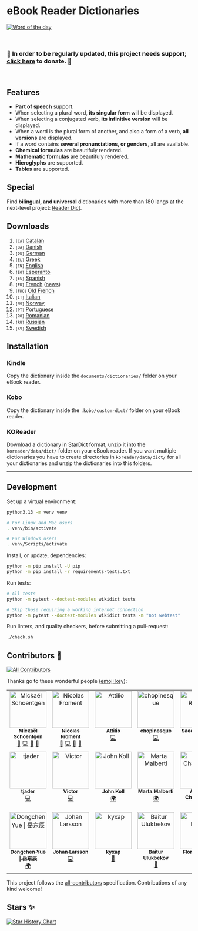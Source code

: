 # eBook Reader Dictionaries

[![Word of the day](https://github.com/reader-dict/monolingual/actions/workflows/daily.yml/badge.svg)](https://github.com/reader-dict/monolingual/actions/workflows/daily.yml)

<br/>

### 🌟 In order to be regularly updated, this project needs support; [click here](https://github.com/reader-dict/monolingual/issues/2339) to donate. 🌟

<br/>

## Features

- **Part of speech** support.
- When selecting a plural word, **its singular form** will be displayed.
- When selecting a conjugated verb, **its infinitive version** will be displayed.
- When a word is the plural form of another, and also a form of a verb, **all versions** are displayed.
- If a word contains **several pronunciations, or genders**, all are available.
- **Chemical formulas** are beautifuly rendered.
- **Mathematic formulas** are beautifuly rendered.
- **Hieroglyphs** are supported.
- **Tables** are supported.

## Special

Find **bilingual, and universal** dictionaries with more than 180 langs at the next-level project: [Reader Dict](https://www.reader-dict.com).

## Downloads

1. <small>`[CA]`</small> [Catalan](https://www.reader-dict.com/ca/download/ca)
1. <small>`[DA]`</small> [Danish](https://www.reader-dict.com/da/download/da)
1. <small>`[DE]`</small> [German](https://www.reader-dict.com/de/download/de)
1. <small>`[EL]`</small> [Greek](https://www.reader-dict.com/el/download/el)
1. <small>`[EN]`</small> [English](https://www.reader-dict.com/en/download/en)
1. <small>`[EO]`</small> [Esperanto](https://www.reader-dict.com/eo/download/eo)
1. <small>`[ES]`</small> [Spanish](https://www.reader-dict.com/es/download/es)
1. <small>`[FR]`</small> [French](https://www.reader-dict.com/fr/download/fr) ([news](https://www.mobileread.com/forums/showthread.php?t=330223&page=2))
1. <small>`[FRO]`</small> [Old French](https://www.reader-dict.com/fr#fro-fr)
1. <small>`[IT]`</small> [Italian](https://www.reader-dict.com/it/download/it)
1. <small>`[NO]`</small> [Norway](https://www.reader-dict.com/no/download/no)
1. <small>`[PT]`</small> [Portuguese](https://www.reader-dict.com/pt/download/pt)
1. <small>`[RO]`</small> [Romanian](https://www.reader-dict.com/ro/download/ro)
1. <small>`[RU]`</small> [Russian](https://www.reader-dict.com/ru/download/ru)
1. <small>`[SV]`</small> [Swedish](https://www.reader-dict.com/sv/download/sv)

## Installation

### Kindle

Copy the dictionary inside the `documents/dictionaries/` folder on your eBook reader.

### Kobo

Copy the dictionary inside the `.kobo/custom-dict/` folder on your eBook reader.

### KOReader

Download a dictionary in StarDict format, unzip it into the `koreader/data/dict/` folder on your eBook reader. If you want multiple dictionaries you have to create directories in `koreader/data/dict/` for all your dictionaries and unzip the dictionaries into this folders.

---

## Development

Set up a virtual environment:

```bash
python3.13 -m venv venv

# For Linux and Mac users
. venv/bin/activate

# For Windows users
. venv/Scripts/activate
```

Install, or update, dependencies:

```bash
python -m pip install -U pip
python -m pip install -r requirements-tests.txt
```

Run tests:

```bash
# All tests
python -m pytest --doctest-modules wikidict tests

# Skip those requiring a working internet connection
python -m pytest --doctest-modules wikidict tests -m "not webtest"
```

Run linters, and quality checkers, before submitting a pull-request:

```bash
./check.sh
```

## Contributors 💖

<!-- ALL-CONTRIBUTORS-BADGE:START - Do not remove or modify this section -->
[![All Contributors](https://img.shields.io/badge/all_contributors-17-orange.svg?style=flat-square)](#contributors-)
<!-- ALL-CONTRIBUTORS-BADGE:END -->

Thanks go to these wonderful people ([emoji key](https://allcontributors.org/docs/en/emoji-key)):

<!-- ALL-CONTRIBUTORS-LIST:START - Do not remove or modify this section -->
<!-- prettier-ignore-start -->
<!-- markdownlint-disable -->
<table>
  <tbody>
    <tr>
      <td align="center" valign="top" width="16.66%"><a href="https://www.tiger-222.fr"><img src="https://avatars.githubusercontent.com/u/2033598?v=4?s=100" width="100px;" alt="Mickaël Schoentgen"/><br /><sub><b>Mickaël Schoentgen</b></sub></a><br /><a href="https://github.com/reader-dict/monolingual/issues?q=author%3ABoboTiG" title="Bug reports">🐛</a> <a href="https://github.com/reader-dict/monolingual/commits?author=BoboTiG" title="Code">💻</a> <a href="https://github.com/reader-dict/monolingual/commits?author=BoboTiG" title="Documentation">📖</a> <a href="#projectManagement-BoboTiG" title="Project Management">📆</a></td>
      <td align="center" valign="top" width="16.66%"><a href="http://lasconic.com"><img src="https://avatars0.githubusercontent.com/u/234271?v=4?s=100" width="100px;" alt="Nicolas Froment"/><br /><sub><b>Nicolas Froment</b></sub></a><br /><a href="https://github.com/reader-dict/monolingual/issues?q=author%3Alasconic" title="Bug reports">🐛</a> <a href="https://github.com/reader-dict/monolingual/commits?author=lasconic" title="Code">💻</a> <a href="https://github.com/reader-dict/monolingual/commits?author=lasconic" title="Documentation">📖</a> <a href="#projectManagement-lasconic" title="Project Management">📆</a></td>
      <td align="center" valign="top" width="16.66%"><a href="https://github.com/atti84it"><img src="https://avatars.githubusercontent.com/u/817905?v=4?s=100" width="100px;" alt="Attilio"/><br /><sub><b>Attilio</b></sub></a><br /><a href="https://github.com/reader-dict/monolingual/commits?author=atti84it" title="Code">💻</a></td>
      <td align="center" valign="top" width="16.66%"><a href="https://github.com/chopinesque"><img src="https://avatars.githubusercontent.com/u/10416842?v=4?s=100" width="100px;" alt="chopinesque"/><br /><sub><b>chopinesque</b></sub></a><br /><a href="https://github.com/reader-dict/monolingual/commits?author=chopinesque" title="Code">💻</a></td>
      <td align="center" valign="top" width="16.66%"><a href="https://github.com/ilius"><img src="https://avatars.githubusercontent.com/u/197648?v=4?s=100" width="100px;" alt="Saeed Rasooli"/><br /><sub><b>Saeed Rasooli</b></sub></a><br /><a href="#infra-ilius" title="Infrastructure (Hosting, Build-Tools, etc)">🚇</a></td>
      <td align="center" valign="top" width="16.66%"><a href="https://github.com/Moonbase59"><img src="https://avatars.githubusercontent.com/u/3706922?v=4?s=100" width="100px;" alt="Matthias C. Hormann"/><br /><sub><b>Matthias C. Hormann</b></sub></a><br /><a href="https://github.com/reader-dict/monolingual/commits?author=Moonbase59" title="Code">💻</a></td>
    </tr>
    <tr>
      <td align="center" valign="top" width="16.66%"><a href="https://github.com/tjaderxyz"><img src="https://avatars.githubusercontent.com/u/81907?v=4?s=100" width="100px;" alt="tjader"/><br /><sub><b>tjader</b></sub></a><br /><a href="https://github.com/reader-dict/monolingual/commits?author=tjaderxyz" title="Code">💻</a></td>
      <td align="center" valign="top" width="16.66%"><a href="https://github.com/victornove"><img src="https://avatars.githubusercontent.com/u/10910369?v=4?s=100" width="100px;" alt="Victor"/><br /><sub><b>Victor</b></sub></a><br /><a href="https://github.com/reader-dict/monolingual/commits?author=victornove" title="Code">💻</a></td>
      <td align="center" valign="top" width="16.66%"><a href="https://github.com/drkoll"><img src="https://avatars.githubusercontent.com/u/128939759?v=4?s=100" width="100px;" alt="John Koll"/><br /><sub><b>John Koll</b></sub></a><br /><a href="#translation-drkoll" title="Translation">🌍</a></td>
      <td align="center" valign="top" width="16.66%"><a href="http://www.linkedin.com/in/martamalberti/"><img src="https://avatars.githubusercontent.com/u/129286939?v=4?s=100" width="100px;" alt="Marta Malberti"/><br /><sub><b>Marta Malberti</b></sub></a><br /><a href="#translation-MartaMalb" title="Translation">🌍</a></td>
      <td align="center" valign="top" width="16.66%"><a href="https://github.com/g1r0"><img src="https://avatars.githubusercontent.com/u/17737200?v=4?s=100" width="100px;" alt="Arsenii Chaplinskii"/><br /><sub><b>Arsenii Chaplinskii</b></sub></a><br /><a href="#translation-g1r0" title="Translation">🌍</a></td>
      <td align="center" valign="top" width="16.66%"><a href="http://and4po.github.io"><img src="https://avatars.githubusercontent.com/u/94716615?v=4?s=100" width="100px;" alt="Ander Romero"/><br /><sub><b>Ander Romero</b></sub></a><br /><a href="#translation-and4po" title="Translation">🌍</a></td>
    </tr>
    <tr>
      <td align="center" valign="top" width="16.66%"><a href="http://blog.yue-dongchen.xyz"><img src="https://avatars.githubusercontent.com/u/38829129?v=4?s=100" width="100px;" alt="Dongchen Yue &#124; 岳东辰"/><br /><sub><b>Dongchen Yue &#124; 岳东辰</b></sub></a><br /><a href="#translation-yue-dongchen" title="Translation">🌍</a></td>
      <td align="center" valign="top" width="16.66%"><a href="https://larssonjohan.com"><img src="https://avatars.githubusercontent.com/u/13087841?v=4?s=100" width="100px;" alt="Johan Larsson"/><br /><sub><b>Johan Larsson</b></sub></a><br /><a href="https://github.com/reader-dict/monolingual/commits?author=jolars" title="Code">💻</a></td>
      <td align="center" valign="top" width="16.66%"><a href="https://github.com/kyxap"><img src="https://avatars.githubusercontent.com/u/3080529?v=4?s=100" width="100px;" alt="kyxap"/><br /><sub><b>kyxap</b></sub></a><br /><a href="https://github.com/reader-dict/monolingual/commits?author=kyxap" title="Documentation">📖</a></td>
      <td align="center" valign="top" width="16.66%"><a href="https://github.com/Baitur5"><img src="https://avatars.githubusercontent.com/u/73650784?v=4?s=100" width="100px;" alt="Baitur Ulukbekov"/><br /><sub><b>Baitur Ulukbekov</b></sub></a><br /><a href="https://github.com/reader-dict/monolingual/commits?author=Baitur5" title="Documentation">📖</a></td>
      <td align="center" valign="top" width="16.66%"><a href="https://github.com/StillerHarpo"><img src="https://avatars.githubusercontent.com/u/25526706?v=4?s=100" width="100px;" alt="Florian Engel"/><br /><sub><b>Florian Engel</b></sub></a><br /><a href="https://github.com/reader-dict/monolingual/commits?author=StillerHarpo" title="Documentation">📖</a></td>
    </tr>
  </tbody>
</table>

<!-- markdownlint-restore -->
<!-- prettier-ignore-end -->

<!-- ALL-CONTRIBUTORS-LIST:END -->

This project follows the [all-contributors](https://github.com/all-contributors/all-contributors) specification. Contributions of any kind welcome!

## Stars ✨

<a href="https://star-history.com/#reader-dict/monolingual&Date">
  <picture>
    <source media="(prefers-color-scheme: dark)" srcset="https://api.star-history.com/svg?repos=reader-dict/monolingual&type=Date&theme=dark" />
    <source media="(prefers-color-scheme: light)" srcset="https://api.star-history.com/svg?repos=reader-dict/monolingual&type=Date" />
    <img alt="Star History Chart" src="https://api.star-history.com/svg?repos=reader-dict/monolingual&type=Date" />
  </picture>
</a>
